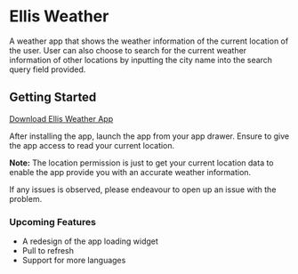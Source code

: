 # Ellis Weather

A weather app that shows the weather information of the current location of the user. User can also choose to search for the current weather information of other locations by inputting the city name into the search query field provided.

## Getting Started

[Download Ellis Weather App](https://github.com/unknownaloy/ellis_weather/raw/master/apk/ellis_weather_app.apk) 

After installing the app, launch the app from your app drawer. Ensure to give the app access to read your current location.

**Note:** The location permission is just to get your current location data to enable the app provide you with an accurate weather information.

If any issues is observed, please endeavour to open up an issue with the problem.

### Upcoming Features

* A redesign of the app loading widget
* Pull to refresh
* Support for more languages

